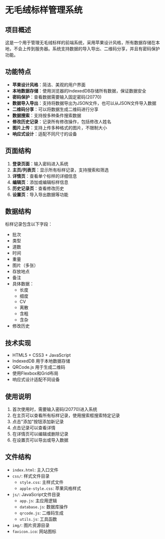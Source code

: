 # 无毛绒标样管理系统

## 项目概述
这是一个用于管理无毛绒标样的前端系统，采用苹果设计风格，所有数据存储在本地，不会上传到服务器。系统支持数据的导入导出、二维码分享，并且有密码保护功能。

## 功能特点
- **苹果设计风格**：简洁、美观的用户界面
- **本地数据存储**：使用浏览器的IndexedDB存储所有数据，保证数据安全
- **密码保护**：查看数据需要输入固定密码(20770)
- **数据导入导出**：支持将数据导出为JSON文件，也可以从JSON文件导入数据
- **二维码分享**：可以将数据生成二维码进行分享
- **数据搜索**：支持按多种条件搜索数据
- **修改历史记录**：记录所有修改操作，包括修改人姓名
- **图片上传**：支持上传多种格式的图片，不限制大小
- **响应式设计**：适配不同尺寸的设备

## 页面结构
1. **登录页面**：输入密码进入系统
2. **主页/列表页**：显示所有标样记录，支持搜索和筛选
3. **详情页**：查看单个标样的详细信息
4. **编辑页**：添加或编辑标样信息
5. **历史记录页**：查看修改历史
6. **设置页**：导入导出数据等功能

## 数据结构
标样记录包含以下字段：
- 批次
- 类型
- 道数
- 时间
- 重量
- 图片（多张）
- 存放地点
- 备注
- 具体数据：
  - 长度
  - 细度
  - CV
  - 离散
  - 含粗
  - 含杂
- 修改历史

## 技术实现
- HTML5 + CSS3 + JavaScript
- IndexedDB 用于本地数据存储
- QRCode.js 用于生成二维码
- 使用Flexbox和Grid布局
- 响应式设计适配不同设备

## 使用说明
1. 首次使用时，需要输入密码(20770)进入系统
2. 在主页可以查看所有标样记录，使用搜索框搜索特定记录
3. 点击"添加"按钮添加新记录
4. 点击记录可以查看详情
5. 在详情页可以编辑或删除记录
6. 在设置页可以导出或导入数据

## 文件结构
- `index.html`: 主入口文件
- `css/`: 样式文件目录
  - `style.css`: 主样式文件
  - `apple-style.css`: 苹果风格样式
- `js/`: JavaScript文件目录
  - `app.js`: 主应用逻辑
  - `database.js`: 数据库操作
  - `qrcode.js`: 二维码生成
  - `utils.js`: 工具函数
- `img/`: 图片资源目录
- `favicon.ico`: 网站图标 